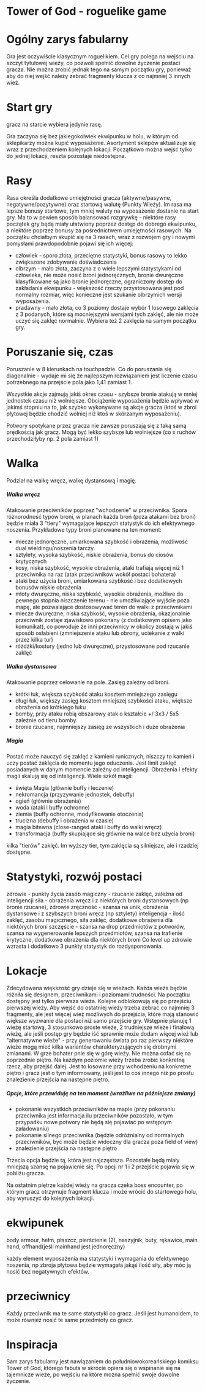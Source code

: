 # Tower of God - roguelike game

# Ogólny zarys fabularny

Gra jest oczywiście klasycznym roguelikiem. Cel gry polega na wejściu na szczyt tytułowej wieży, co pozwoli spełnić dowolne życzenie postaci gracza. Nie można zrobić jednak tego na samym początku gry, ponieważ aby do niej wejść należy zebrać fragmenty klucza z co najmniej 3 innych wież.

# Start gry

gracz na starcie wybiera jedynie rasę. 

Gra zaczyna się bez jakiegokolwiek ekwipunku w holu, w którym od sklepikarzy można kupić wyposażenie. Asortyment sklepów aktualizuje się wraz z przechodzeniem kolejnych lokacji. Początkowo można wejść tylko do jednej lokacji, reszta pozostaje niedostępna.

# Rasy
Rasa określa dodatkowe umiejętności gracza (aktywne/pasywne, negatywne/pozytywne) oraz startową walutę (Punkty Wieży). Im rasa ma lepsze bonusy startowe, tym mniej waluty na wyposażenie dostanie na start gry. Ma to w pewien sposób balansować rozgrywkę - niektóre rasy początek gry będą miały ułatwiony poprzez dostęp do dobrego ekwipunku, a niektóre poprzez bonusy za pośrednictwem umiejętności rasowych. 
Na początku chciałbym skupić się na 3 rasach, wraz z rozwojem gry i nowymi pomysłami prawdopodobnie pojawi się ich więcej:
- człowiek - sporo złota, przeciętne statystyki, bonus rasowy to lekko zwiększone zdobywanie doświadczenia
- olbrzym - mało złota, zaczyna z o wiele lepszymi statystykami od człowieka, nie może nosić broni jednoręcznych, bronie dwuręczne klasyfikowane są jako bronie jednoręczne, ograniczony dostęp do zakładania ekwipunku - większość rzeczy przystosowana jest pod normalny rozmiar, więc konieczne jest szukanie olbrzymich wersji wyposażenia.
- pradawny - mało złota, co 3 poziomy dostaje wybór 1 losowego zaklęcia z 3 podanych, które są mocniejszymi wersjami tych zaklęć, ale nie może uczyć się zaklęć normalnie. Wybiera też 2 zaklęcia na samym początku gry.

# Poruszanie się, czas

Poruszanie w 8 kierunkach na touchpadzie. Co do poruszania się diagonalnie - wydaje mi się że najlepszym rozwiązaniem jest liczenie czasu potrzebnego na przejście pola jako 1,41 zamiast 1. 

Wszystkie akcje zajmują jakiś okres czasu - szybsze bronie atakują w mniej jednostek czasu niż wolniejsze. Obciążenie wyposażenia będzie wpływać w jakimś stopniu na to, jak szybko wykonywane są akcje gracza (ktoś w zbroi płytowej będzie chodzić wolniej niż ktoś w skórzanym wyposażeniu). 

Potwory spotykane przez gracza nie zawsze poruszają się z taką samą prędkością jak gracz. Mogą być lekko szybsze lub wolniejsze (co x ruchów przechodziłyby np. 2 pola zamiast 1)

# Walka

Podział na walkę wręcz, walkę dystansową i magię.

##### Walka wręcz

Atakowanie przeciwników poprzez "wchodzenie" w przeciwnika. Spora różnorodność typów broni, w planach każda broń (poza atakami bez broni) będzie miała 3 "tiery" wymagające lepszych statystyk do ich efektywnego noszenia. Przykładowe typy broni planowane na ten moment:

- miecze jednoręczne, umiarkowana szybkość i obrażenia, możliwość dual wieldingu/noszenia tarczy.
- sztylety, wysoka szybkość, niskie obrażenia, bonus do ciosów krytycznych
- kosy, niska szybkość, wysokie obrażenia, ataki trafiają więcej niż 1 przeciwnika na raz (atak przeciwników wokół postaci bohatera)
- ataki bez użycia broni, umiarkowana szybkość i bez dodatkowych bonusów niskie obrażenia
- młoty dwuręczne, niska szybkość, wysokie obrażenia, możliwe do pewnego stopnia niszczenie terenu - nie umożliwiające wyjście poza mapę, ale pozwalające dostosowywać teren do walki z przeciwnikami
- miecze dwuręczne, niska szybkość, wysokie obrażenia, okazjonalnie przeciwnik zostaje zjawiskowo pokonany (z dodatkowym opisem jako komunikat), co powoduje że inni przeciwnicy w okolicy zostają w jakiś sposób osłabieni (zmniejszenie ataku lub obrony, uciekanie z walki przez kilka tur)
- różdżki/kostury (jedno lub dwuręczne), przystosowane pod rzucanie zaklęć 
##### Walka dystansowa

Atakowanie poprzez celowanie na pole. Zasięg zależny od broni. 

- krótki łuk, większa szybkość ataku kosztem mniejszego zasięgu
- długi łuk, większy zasięg kosztem mniejszej szybkości ataku, większe obrażenia od krótkiego łuku
- bomby, przy ataku robią obszarowy atak o kształcie +/ 3x3 / 5x5 zależnie od tieru bomby. 
- bronie rzucane, najmniejszy zasięg ze wszystkich i duże obrażenia

##### Magia

Postać może nauczyć się zaklęć z kamieni runicznych, niszczy to kamień i uczy postać zaklęcia do momentu jego oduczenia. Jest limit zaklęć posiadanych w danym momencie zależny od inteligencji. Obrażenia i efekty magii skalują się od inteligencji. Wiele szkół magii:
- święta Magia (głównie buffy i leczenie)
- nekromancja (przyzywanie jednostek, debuffy)
- ogień (głównie obrażenia)
- woda (ataki i buffy ochronne)
- ziemia (buffy ochronne, modyfikowanie otoczenia)
- trucizna (debuffy i obrażenia w czasie)
- magia bitewna (close-ranged ataki i buffy do walki wręcz)
- transformacja (buffy skupiające się głównie na walce bez użycia broni)

kilka "tierów" zaklęć. Im wyższy tier, tym zaklęcia są silniejsze, ale i rzadziej dostępne.

# Statystyki, rozwój postaci
zdrowie - punkty życia
zasób magiczny - rzucanie zaklęć, zależna od inteligencji
siła - obrażenia wręcz i z niektórych broni dystansowych (np bronie rzucane), zdrowie
zręczność - szansa na unik, obrażenia dystansowe i z szybszych broni wręcz (np sztylety)
inteligencja - ilość zaklęć, zasobu magicznego, siła zaklęć, dodatkowe obrażenia dla niektórych broni
szczęście - szansa na drop przedmiotów z potworów, szansa na wygenerowanie lepszych przedmiotów, szansa na trafienie krytyczne, dodatkowe obrażenia dla niektórych broni
Co level up zdrowie wzrasta i dodatkowo 3 punkty statystyk do rozdysponowania. 

# Lokacje
Zdecydowana większość gry dzieje się w wieżach. Każda wieża będzie różniła się designem, przeciwnikami i poziomami trudności. Na początku dostępny jest tylko pierwsza wieża. Kolejne odblokowują się po przejściu pierwszej wieży. Aby wejść do ostatniej wieży trzeba zebrać co najmniej 3 fragmenty, ale jest więcej wież możliwych do przejścia, które mają stanowić większe wyzwanie dla postaci niż samo przejście gry. Wstępnie planuję 1 wieżę startową, 3 stosunkowo proste wieże, 2 trudniejsze wieże i finałową wieżę, ale jeśli postęp gry będzie iść sprawnie może dodam więcej wież lub "alternatywne wieże" - przy generowaniu świata po raz pierwszy niektóre wieże mogą mieć kilka wariantów charakteryzujących się drobnymi zmianami.
W grze bohater pnie się w górę wieży. Nie można cofać się na poprzednie piętro. Na każdym poziomie wieży trzeba zrobić konkretną rzecz, aby przejść dalej. Jest to losowane przy wchodzeniu na konkretne piętro i gracz jest o tym informowany, jeśli jest to coś innego niż po prostu znalezienie przejścia na następne piętro.
##### Opcje, które przewiduję na ten moment (wrażliwe na późniejsze zmiany)
- pokonanie wszystkich przeciwników na mapie (przy pokonaniu przeciwnika jest informacja ilu przeciwników pozostało, w tym przypadku nowe potwory nie będą się pojawiać po wstępnym załadowaniu)
- pokonanie silnego przeciwnika (będzie odróżnialny od normalnych przeciwników, być może będzie widoczny dla gracza poza field of view)
- znalezienie przejścia na następne piętro

Trzecia opcja będzie tą, która jest najczęstsza. Pozostałe będą miały mniejszą szansę na pojawienie się. Po opcji nr 1 i 2 przejście pojawia się w pobliżu gracza.

Na ostatnim piętrze każdej wieży na gracza czeka boss encounter, po którym gracz otrzymuje fragment klucza i może wrócić do startowego holu, aby wyruszyć do kolejnych lokacji.

# ekwipunek
body armour, hełm, płaszcz, pierścienie (2), naszyjnik, buty, rękawice, main hand, offhand(jeśli mainhand jest jednoręczny)

każdy element wyposażenia ma statystyki i wymagania do efektywnego noszenia, np zbroja płytowa będzie wymagała jakąś ilość siły, aby móc ją nosić bez negatywnych efektów.

# przeciwnicy

Każdy przeciwnik ma te same statystyki co gracz. Jeśli jest humanoidem, to może również nosić te same przedmioty co gracz. 

# Inspiracja
Sam zarys fabularny jest nawiązaniem do południowokoreańskiego komiksu Tower of God, którego fabuła w skrócie opiera się o wspinanie się na tajemnicze wieże, po wejściu na które można spełnić swoje dowolne życzenie.

